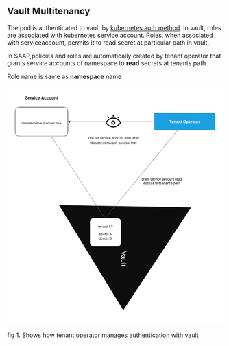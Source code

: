 ## Vault Multitenancy

The pod is authenticated to vault by [kubernetes auth method](https://www.vaultproject.io/docs/auth/kubernetes). In vault, roles are associated with kubernetes service account. Roles, when associated with serviceaccount, permits it to read secret at particular path in vault.

In SAAP,policies and roles are automatically created by tenant operator that grants service accounts of namespace to **read** secrets at tenants path.

Role name is same as **namespace** name

![image](./images/tenant-operator-vault-auth.png)

fig 1. Shows how tenant operator manages authentication with vault

